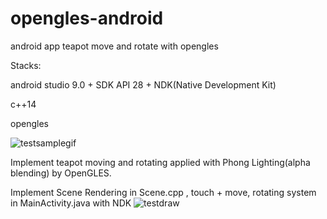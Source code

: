 # opengles-android
android app teapot move and rotate with opengles

Stacks:

android studio 9.0 + SDK API 28 + NDK(Native Development Kit)

c++14

opengles

![testsamplegif](https://github.com/ajdxjdrnfl/opengles-android/assets/66417730/91c37e06-0417-4012-a022-2ae3d8c7141c)


Implement teapot moving and rotating applied with Phong Lighting(alpha blending) by OpenGLES.

Implement Scene Rendering in Scene.cpp , touch + move, rotating system in MainActivity.java with NDK
![testdraw](https://github.com/ajdxjdrnfl/opengles-android/assets/66417730/38798f36-3fb6-4ca6-9d17-7f40ccc24330)
